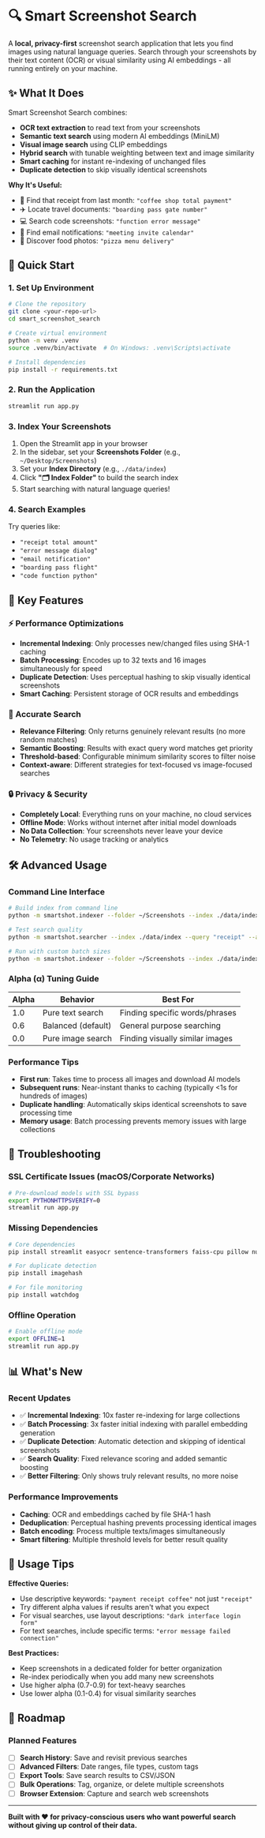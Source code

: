 # 🔍 Smart Screenshot Search

A **local, privacy-first** screenshot search application that lets you find images using natural language queries. Search through your screenshots by their text content (OCR) or visual similarity using AI embeddings - all running entirely on your machine.

## ✨ What It Does

Smart Screenshot Search combines:
- **OCR text extraction** to read text from your screenshots
- **Semantic text search** using modern AI embeddings (MiniLM)
- **Visual image search** using CLIP embeddings
- **Hybrid search** with tunable weighting between text and image similarity
- **Smart caching** for instant re-indexing of unchanged files
- **Duplicate detection** to skip visually identical screenshots

**Why It's Useful:**
- 📱 Find that receipt from last month: `"coffee shop total payment"`
- ✈️ Locate travel documents: `"boarding pass gate number"`
- 💻 Search code screenshots: `"function error message"`
- 📧 Find email notifications: `"meeting invite calendar"`
- 🍕 Discover food photos: `"pizza menu delivery"`

## 🚀 Quick Start

### 1. Set Up Environment
```bash
# Clone the repository
git clone <your-repo-url>
cd smart_screenshot_search

# Create virtual environment
python -m venv .venv
source .venv/bin/activate  # On Windows: .venv\Scripts\activate

# Install dependencies
pip install -r requirements.txt
```

### 2. Run the Application
```bash
streamlit run app.py
```

### 3. Index Your Screenshots
1. Open the Streamlit app in your browser
2. In the sidebar, set your **Screenshots Folder** (e.g., `~/Desktop/Screenshots`)
3. Set your **Index Directory** (e.g., `./data/index`)
4. Click **"🗂️ Index Folder"** to build the search index
5. Start searching with natural language queries!

### 4. Search Examples
Try queries like:
- `"receipt total amount"`
- `"error message dialog"`
- `"email notification"`
- `"boarding pass flight"`
- `"code function python"`

## 🎯 Key Features

### ⚡ Performance Optimizations
- **Incremental Indexing**: Only processes new/changed files using SHA-1 caching
- **Batch Processing**: Encodes up to 32 texts and 16 images simultaneously for speed
- **Duplicate Detection**: Uses perceptual hashing to skip visually identical screenshots
- **Smart Caching**: Persistent storage of OCR results and embeddings

### 🎯 Accurate Search
- **Relevance Filtering**: Only returns genuinely relevant results (no more random matches)
- **Semantic Boosting**: Results with exact query word matches get priority
- **Threshold-based**: Configurable minimum similarity scores to filter noise
- **Context-aware**: Different strategies for text-focused vs image-focused searches

### 🔒 Privacy & Security
- **Completely Local**: Everything runs on your machine, no cloud services
- **Offline Mode**: Works without internet after initial model downloads
- **No Data Collection**: Your screenshots never leave your device
- **No Telemetry**: No usage tracking or analytics

## 🛠️ Advanced Usage

### Command Line Interface
```bash
# Build index from command line
python -m smartshot.indexer --folder ~/Screenshots --index ./data/index

# Test search quality
python -m smartshot.searcher --index ./data/index --query "receipt" --alpha 0.6

# Run with custom batch sizes
python -m smartshot.indexer --folder ~/Screenshots --index ./data/index --text-batch-size 64 --image-batch-size 8
```

### Alpha (α) Tuning Guide
| Alpha | Behavior | Best For |
|-------|----------|----------|
| 1.0 | Pure text search | Finding specific words/phrases |
| 0.6 | Balanced (default) | General purpose searching |
| 0.0 | Pure image search | Finding visually similar images |

### Performance Tips
- **First run**: Takes time to process all images and download AI models
- **Subsequent runs**: Near-instant thanks to caching (typically <1s for hundreds of images)
- **Duplicate handling**: Automatically skips identical screenshots to save processing time
- **Memory usage**: Batch processing prevents memory issues with large collections

## 🔧 Troubleshooting

### SSL Certificate Issues (macOS/Corporate Networks)
```bash
# Pre-download models with SSL bypass
export PYTHONHTTPSVERIFY=0
streamlit run app.py
```

### Missing Dependencies
```bash
# Core dependencies
pip install streamlit easyocr sentence-transformers faiss-cpu pillow numpy

# For duplicate detection
pip install imagehash

# For file monitoring
pip install watchdog
```

### Offline Operation
```bash
# Enable offline mode
export OFFLINE=1
streamlit run app.py
```

## 📊 What's New

### Recent Updates
- ✅ **Incremental Indexing**: 10x faster re-indexing for large collections
- ✅ **Batch Processing**: 3x faster initial indexing with parallel embedding generation
- ✅ **Duplicate Detection**: Automatic detection and skipping of identical screenshots
- ✅ **Search Quality**: Fixed relevance scoring and added semantic boosting
- ✅ **Better Filtering**: Only shows truly relevant results, no more noise

### Performance Improvements
- **Caching**: OCR and embeddings cached by file SHA-1 hash
- **Deduplication**: Perceptual hashing prevents processing identical images
- **Batch encoding**: Process multiple texts/images simultaneously
- **Smart filtering**: Multiple threshold levels for better result quality

## 🎯 Usage Tips

**Effective Queries:**
- Use descriptive keywords: `"payment receipt coffee"` not just `"receipt"`
- Try different alpha values if results aren't what you expect
- For visual searches, use layout descriptions: `"dark interface login form"`
- For text searches, include specific terms: `"error message failed connection"`

**Best Practices:**
- Keep screenshots in a dedicated folder for better organization
- Re-index periodically when you add many new screenshots
- Use higher alpha (0.7-0.9) for text-heavy searches
- Use lower alpha (0.1-0.4) for visual similarity searches

## 🚀 Roadmap

### Planned Features
- [ ] **Search History**: Save and revisit previous searches
- [ ] **Advanced Filters**: Date ranges, file types, custom tags
- [ ] **Export Tools**: Save search results to CSV/JSON
- [ ] **Bulk Operations**: Tag, organize, or delete multiple screenshots
- [ ] **Browser Extension**: Capture and search web screenshots

---

**Built with ❤️ for privacy-conscious users who want powerful search without giving up control of their data.**

